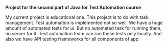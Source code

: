 **Project for the second part of Java for Test Automation course**


My current project is educational one. This project is to do with task management. Test automation is implemented not so well. We have a huge amount of automated tests for ui. But  no automated task for running them, no server for it. Test automation team can run these tests only locally. And also we have API testing frameworks for all components of app.
